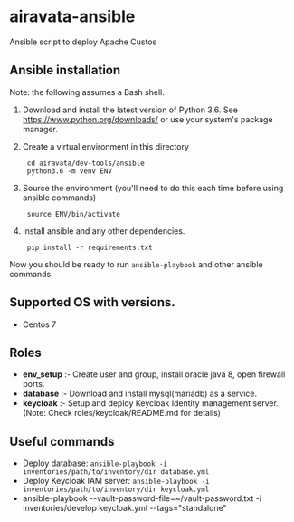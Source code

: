# airavata-ansible

Ansible script to deploy Apache Custos

## Ansible installation

Note: the following assumes a Bash shell.

1. Download and install the latest version of Python 3.6. See
   https://www.python.org/downloads/ or use your system's package manager.
2. Create a virtual environment in this directory

        cd airavata/dev-tools/ansible
        python3.6 -m venv ENV

3. Source the environment (you'll need to do this each time before using ansible commands)

        source ENV/bin/activate

4. Install ansible and any other dependencies.

        pip install -r requirements.txt

Now you should be ready to run `ansible-playbook` and other ansible commands.

## Supported OS with versions.

- Centos 7

## Roles

- **env_setup** :- Create user and group, install oracle java 8, open firewall ports.
- **database** :- Download and install mysql(mariadb) as a service.
- **keycloak** :- Setup and deploy Keycloak Identity management server. (Note: Check roles/keycloak/README.md for details)

## Useful commands

- Deploy database: `ansible-playbook -i inventories/path/to/inventory/dir database.yml`
- Deploy Keycloak IAM server: `ansible-playbook -i inventories/path/to/inventory/dir keycloak.yml`
- ansible-playbook --vault-password-file=~/vault-password.txt -i inventories/develop keycloak.yml --tags="standalone"